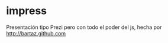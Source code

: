 impress
=======

Presentación tipo Prezi pero con todo el poder del js, hecha por http://bartaz.github.com
